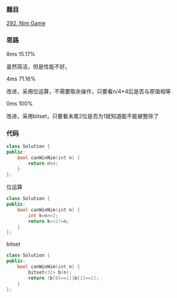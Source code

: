 ### 题目
[292. Nim Game](https://leetcode-cn.com/problems/nim-game/submissions/)
### 思路
8ms  15.17%

虽然简洁，但是性能不好。

4ms 71.16%

改进，采用位运算，不需要取余操作，只要看n/4*4后是否与原值相等

0ms 100%

改进，采用bitset，只要看末尾2位是否为1就知道能不能被整除了
### 代码
```c++
class Solution {
public:
    bool canWinNim(int n) {
        return n%4;
    }
};
```
位运算
```c++
class Solution {
public:
    bool canWinNim(int n) {
        int k=n>>2;
        return k<<2!=n;
    }
};
```

bitset
```c++
class Solution {
public:
    bool canWinNim(int n) {
        bitset<32> b(n);
        return (b[0]==1||b[1]==1);
    }
};
```
